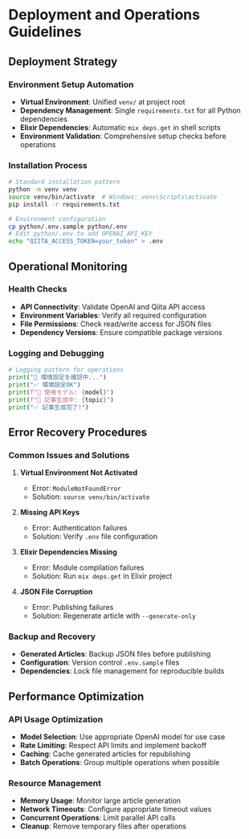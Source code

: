 # Deployment and Operations Guidelines

## Deployment Strategy

### Environment Setup Automation
- **Virtual Environment**: Unified `venv/` at project root
- **Dependency Management**: Single `requirements.txt` for all Python dependencies
- **Elixir Dependencies**: Automatic `mix deps.get` in shell scripts
- **Environment Validation**: Comprehensive setup checks before operations

### Installation Process
```bash
# Standard installation pattern
python -m venv venv
source venv/bin/activate  # Windows: venv\Scripts\activate
pip install -r requirements.txt

# Environment configuration
cp python/.env.sample python/.env
# Edit python/.env to add OPENAI_API_KEY
echo "QIITA_ACCESS_TOKEN=your_token" > .env
```

## Operational Monitoring

### Health Checks
- **API Connectivity**: Validate OpenAI and Qiita API access
- **Environment Variables**: Verify all required configuration
- **File Permissions**: Check read/write access for JSON files
- **Dependency Versions**: Ensure compatible package versions

### Logging and Debugging
```python
# Logging pattern for operations
print("🔧 環境設定を確認中...")
print("✅ 環境設定OK")
print(f"🤖 使用モデル: {model}")
print(f"📝 記事生成中: {topic}")
print("✅ 記事生成完了!")
```

## Error Recovery Procedures

### Common Issues and Solutions
1. **Virtual Environment Not Activated**
   - Error: `ModuleNotFoundError`
   - Solution: `source venv/bin/activate`

2. **Missing API Keys**
   - Error: Authentication failures
   - Solution: Verify `.env` file configuration

3. **Elixir Dependencies Missing**
   - Error: Module compilation failures
   - Solution: Run `mix deps.get` in Elixir project

4. **JSON File Corruption**
   - Error: Publishing failures
   - Solution: Regenerate article with `--generate-only`

### Backup and Recovery
- **Generated Articles**: Backup JSON files before publishing
- **Configuration**: Version control `.env.sample` files
- **Dependencies**: Lock file management for reproducible builds

## Performance Optimization

### API Usage Optimization
- **Model Selection**: Use appropriate OpenAI model for use case
- **Rate Limiting**: Respect API limits and implement backoff
- **Caching**: Cache generated articles for republishing
- **Batch Operations**: Group multiple operations when possible

### Resource Management
- **Memory Usage**: Monitor large article generation
- **Network Timeouts**: Configure appropriate timeout values
- **Concurrent Operations**: Limit parallel API calls
- **Cleanup**: Remove temporary files after operations